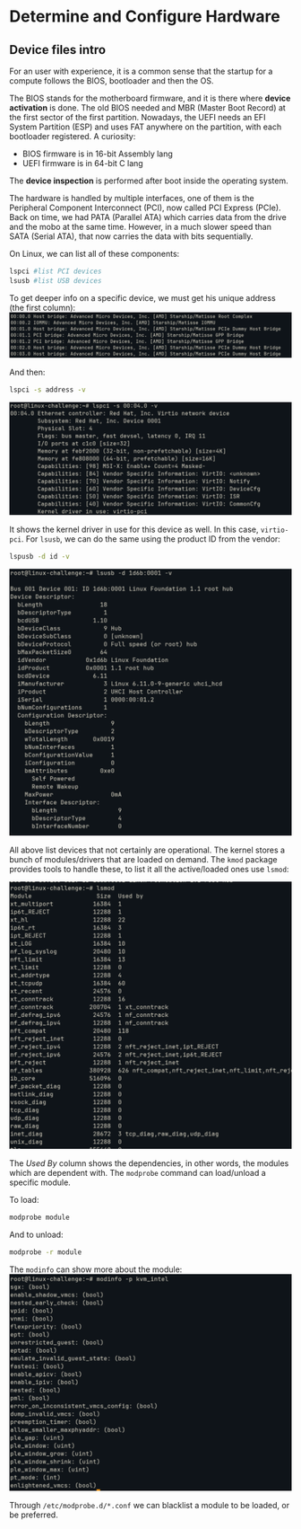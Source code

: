 # Determine and Configure Hardware

## Device files intro

For an user with experience, it is a common sense that the startup for a compute follows the BIOS, bootloader and then the OS.

The BIOS stands for the motherboard firmware, and it is there where **device activation** is done. The old BIOS needed and MBR (Master Boot Record) at the first sector of the first partition. Nowadays, the UEFI needs an EFI System Partition (ESP) and uses FAT anywhere on the partition, with each bootloader registered. A curiosity:
* BIOS firmware is in 16-bit Assembly lang
* UEFI firmware is in 64-bit C lang

The **device inspection** is performed after boot inside the operating system.

The hardware is handled by multiple interfaces, one of them is the Peripheral Component Interconnect (PCI), now called PCI Express (PCIe).
Back on time, we had PATA (Parallel ATA) which carries data from the drive and the mobo at the same time. However, in a much slower speed than SATA (Serial ATA), that now carries the data with bits sequentially.

On Linux, we can list all of these components:
```bash
lspci #list PCI devices
lsusb #list USB devices
```

To get deeper info on a specific device, we must get his unique address (the first column):
![pci-address](../images/pci-address.png)

And then:
```bash
lspci -s address -v
```

![lspci](../images/lspci.png)

It shows the kernel driver in use for this device as well. In this case, ```virtio-pci```.
For ```lsusb```, we can do the same using the product ID from the vendor:
```bash
lspusb -d id -v
```

![lsusb](../images/lsusb.png)

All above list devices that not certainly are operational. The kernel stores a bunch of modules/drivers that are loaded on demand. The ```kmod``` package provides tools to handle these, to list it all the active/loaded ones use ```lsmod```:

![lsmod](../images/lsmod.png)

The *Used By* column shows the dependencies, in other words, the modules which are dependent with. The ```modprobe``` command can load/unload a specific module. 

To load:
```bash
modprobe module
```
And to unload:
```bash
modprobe -r module
```

The ```modinfo``` can show more about the module:
![modinfo](../images/modinfo.png)


Through ```/etc/modprobe.d/*.conf``` we can blacklist a module to be loaded, or be preferred.







## 

